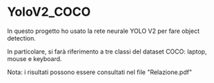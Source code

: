 # YoloV2_COCO

In questo progetto ho usato la rete neurale YOLO V2 per fare object detection.

In particolare, si farà riferimento a tre classi del dataset COCO: laptop, mouse e keyboard.

Nota: i risultati possono essere consultati nel file "Relazione.pdf"
